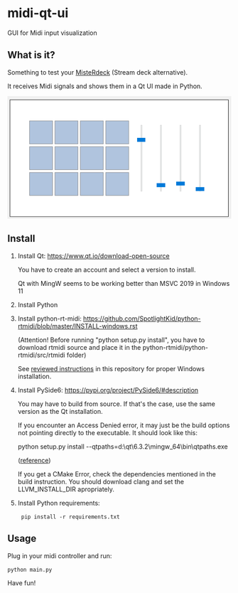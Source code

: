 # midi-qt-ui
GUI for Midi input visualization

## What is it?

Something to test your [MisteRdeck](https://www.printables.com/model/134529-misterdeck) (Stream deck alternative).

It receives Midi signals and shows them in a Qt UI made in Python.

![](images/deck.gif)

## Install

1. Install Qt: https://www.qt.io/download-open-source

    You have to create an account and select a version to install.

    Qt with MingW seems to be working better than MSVC 2019 in Windows 11

2. Install Python

3. Install python-rt-midi: https://github.com/SpotlightKid/python-rtmidi/blob/master/INSTALL-windows.rst

    (Attention! Before running "python setup.py install", you have to download rtmidi source and place it in 
     the python-rtmidi/python-rtmidi/src/rtmidi folder)

    See [reviewed instructions](rtmidi-INSTALL-windows.rst) in this repository for proper Windows installation.

4. Install PySide6: https://pypi.org/project/PySide6/#description

    You may have to build from source. If that's the case, use the same version as the Qt installation.

    If you encounter an Access Denied error, it may just be the build options not pointing directly to the executable. It should look like this:

    python setup.py install --qtpaths=d:\qt\6.3.2\mingw_64\bin\qtpaths.exe

    ([reference](https://forum.qt.io/topic/139198/error-winerror-5-access-denied-when-building-from-source-on-windows-10))

    If you get a CMake Error, check the dependencies mentioned in the build instruction. You should download clang and set the LLVM_INSTALL_DIR apropriately.

5. Install Python requirements:

        pip install -r requirements.txt

## Usage

Plug in your midi controller and run:

    python main.py

Have fun!